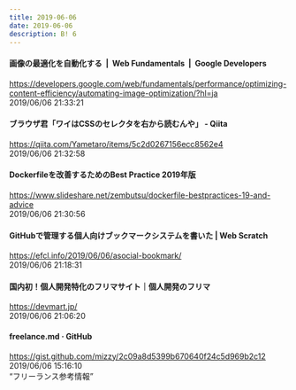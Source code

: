 ```yaml
---
title: 2019-06-06
date: 2019-06-06
description: B! 6
---
```


#### 画像の最適化を自動化する  |  Web Fundamentals       |  Google Developers
https://developers.google.com/web/fundamentals/performance/optimizing-content-efficiency/automating-image-optimization/?hl=ja<br>
2019/06/06 21:33:21<br>


#### ブラウザ君「ワイはCSSのセレクタを右から読むんや」 - Qiita
https://qiita.com/Yametaro/items/5c2d0267156ecc8562e4<br>
2019/06/06 21:32:58<br>


#### Dockerfileを改善するためのBest Practice 2019年版
https://www.slideshare.net/zembutsu/dockerfile-bestpractices-19-and-advice<br>
2019/06/06 21:30:56<br>


####                 GitHubで管理する個人向けブックマークシステムを書いた | Web Scratch            
https://efcl.info/2019/06/06/asocial-bookmark/<br>
2019/06/06 21:18:31<br>


#### 国内初！個人開発特化のフリマサイト｜個人開発のフリマ
https://devmart.jp/<br>
2019/06/06 21:06:20<br>


#### freelance.md · GitHub
https://gist.github.com/mizzy/2c09a8d5399b670640f24c5d969b2c12<br>
2019/06/06 15:16:10<br>
“フリーランス参考情報”


